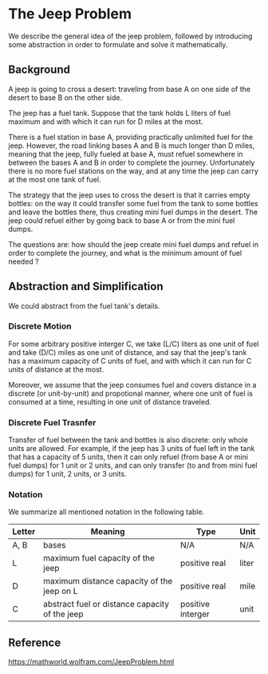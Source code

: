 # The Jeep Problem 

We describe the general idea of the jeep problem, followed by introducing
some abstraction in order to formulate and solve it mathematically.

## Background

A jeep is going to cross a desert: traveling from base A on one side
of the desert to base B on the other side. 

The jeep has a fuel tank. Suppose that the tank holds L liters of fuel
maximum and with which it can run for D miles at the most.

There is a fuel station in base A, providing practically unlimited
fuel for the jeep.  However, the road linking bases A and B is much longer
than D miles, meaning that the jeep, fully fueled at base A, must refuel
somewhere in between the bases A and B in order to complete the journey.
Unfortunately there is no more fuel stations on the way, and at any time
the jeep can carry at the most one tank of fuel.

 
The strategy that the jeep uses to cross the desert
is that it carries empty bottles:  on the way it could transfer some fuel 
from the tank to some bottles and leave the bottles there, thus creating 
mini fuel dumps in the desert. The jeep could refuel either by going back to base 
A or from the mini fuel dumps.  


The questions are: how should the jeep create mini fuel dumps and 
refuel in order to complete the journey, and  what is the minimum amount of 
fuel needed ?   

## Abstraction and Simplification

We could abstract from the fuel tank's details.

### Discrete Motion

For some arbitrary positive interger C, we take (L/C) liters as one unit of fuel
and take (D/C) miles as one unit of distance, and say that the jeep's tank has a
maximum capacity of C units of fuel, and with which it can run for C units of
distance at the most.

Moreover, we assume that the jeep consumes fuel and covers distance in a discrete
(or unit-by-unit) and propotional manner, where one unit of fuel is consumed at
a time,  resulting in one unit of distance traveled.

### Discrete Fuel Trasnfer 

Transfer of fuel between the tank and bottles is also discrete:  only whole units
are allowed. For example, if the jeep has 3 units of fuel left in the tank
that has a capacity of 5 units, then it can only refuel (from base A or mini fuel dumps)
for 1 unit or 2 units, and can only transfer (to and from mini fuel dumps) for 1 unit, 2 units,
or 3 units.

### Notation

We summarize all mentioned notation in the following table. 


Letter | Meaning | Type | Unit
--- | --- | --- | ---
A, B | bases | N/A | N/A
L | maximum fuel capacity of the jeep | positive real | liter
D | maximum distance capacity of the jeep on L | positive real | mile
C | abstract fuel or distance capacity of the jeep | positive interger | unit

## Reference

https://mathworld.wolfram.com/JeepProblem.html 